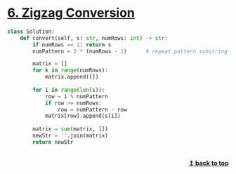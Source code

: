 
# [6. Zigzag Conversion](https://leetcode.com/problems/zigzag-conversion/)

```python
class Solution:
    def convert(self, s: str, numRows: int) -> str:
        if numRows == 1: return s
        numPattern = 2 * (numRows - 1)      # repeat pattern substring

        matrix = []
        for k in range(numRows):
            matrix.append([])
            
        for i in range(len(s)):
            row = i % numPattern
            if row >= numRows:
                row = numPattern - row
            matrix[row].append(s[i])
        
        matrix = sum(matrix, [])
        newStr = ''.join(matrix)
        return newStr
```

<br/>
<div align="right">
    <b><a href="#top">↥ back to top</a></b>
</div>
<br/>

